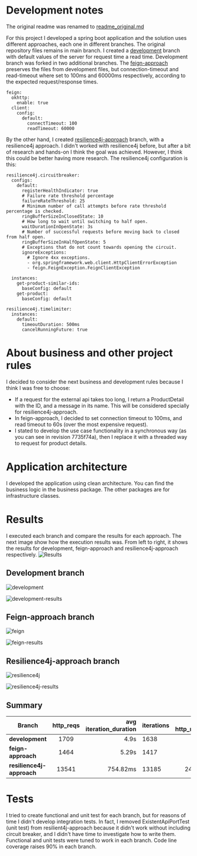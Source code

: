 # Development notes

The original readme was renamed
to [readme_original.md](https://github.com/ferdonof/backendDevTest/blob/resilience4j-approach/readme_original.md)

For this project I developed a spring boot application and the solution uses different approaches, each one in different
branches.
The original repository files remains in main branch.
I created a [development](https://github.com/ferdonof/backendDevTest/tree/development) branch with default values of the
server for request
time a read time.
Development branch was forked in two additional branches.
The [feign-approach](https://github.com/ferdonof/backendDevTest/tree/feign-approach) preserves the files from
development files,
but connection-timeout and read-timeout where set to 100ms and 60000ms respectively, according to the expected
request/response times.

```
feign:
  okhttp:
    enable: true
  client:
    config:
      default:
        connectTimeout: 100
        readTimeout: 60000
```

By the other hand, I
created [resilience4j-approach](https://github.com/ferdonof/backendDevTest/tree/resilience4j-approach) branch, with a
resilience4j approach. I didn't worked with
resilience4j before, but after a bit of research and hands-on I think the goal was achieved. However, I think
this could be better having more research.
The resilience4j configuration is this:

```
resilience4j.circuitbreaker:
  configs:
    default:
      registerHealthIndicator: true
      # Failure rate threshold percentage
      failureRateThreshold: 25
      # Minimum number of call attempts before rate threshold percentage is checked.
      ringBufferSizeInClosedState: 10
      # How long to wait until switching to half open.
      waitDurationInOpenState: 3s
      # Number of successful requests before moving back to closed from half open.
      ringBufferSizeInHalfOpenState: 5
      # Exceptions that do not count towards opening the circuit.
      ignoreExceptions:
        # Ignore 4xx exceptions.
        - org.springframework.web.client.HttpClientErrorException
        - feign.FeignException.FeignClientException

  instances:
    get-product-similar-ids:
      baseConfig: default
    get-product:
      baseConfig: default

resilience4j.timelimiter:
  instances:
    default:
      timeoutDuration: 500ms
      cancelRunningFuture: true
```

# About business and other project rules

I decided to consider the next business and development rules because I think I was free to choose:

- If a request for the external api takes too long, I return a ProductDetail with the ID, and a message in its name.
  This will be considered specially for resilience4j-approach.
- In feign-approach, I decided to set connection timeout to 100ms, and read timeout to 60s (over the most expensive
  request).
- I stated to develop the use case functionality in a synchronous way (as you can see in revision 7735f74a), then I
  replace it with a threaded way to request for product details.

# Application architecture

I developed the application using clean architecture. You can find the business logic in the business package. The other
packages are for infrastructure classes.

# Results

I executed each branch and compare the results for each approach.
The next image show how the execution results was. From left to right, it shows the results for development,
feign-approach and resilience4j-approach respectively.
![Results](./assets/results/results.png "Development, feign-approach and resilience4j-aproach results")

## Development branch

![development](./assets/results/development.png "Development execution")

![development-results](./assets/results/results-dev.png "Development results")

## Feign-approach branch

![feign](./assets/results/feign.png "Feign execution")

![feign-results](./assets/results/results-feign.png "Feign results")

## Resilience4j-approach branch

![resilience4j](./assets/results/resilience4j.png "Resilience4j execution")

![resilience4j-results](./assets/results/results-resilience4j.png "Resilience4j results")

## Summary

| **Branch**                | **http_reqs** | **avg iteration_duration** | **iterations** | **avg http_req_waiting** |
|---------------------------|:-------------:|---------------------------:|----------------|:------------------------:|
| **development**           |     1709      |                       4.9s | 1638           |          4.31s           |
| **feign-approach**        |     1464      |                      5.29s | 1417           |           4.7s           |
| **resilience4j-approach** |     13541     |                   754.82ms | 13185          |         247.55ms         |

# Tests

I tried to create functional and unit test for each branch, but for reasons of time I didn't develop integration tests.
In fact, I removed ExistentApiPortTest (unit test) from resilient4j-approach because it didn't work without including
circuit breaker, and I didn't have time to investigate how to write them.
Functional and unit tests were tuned to work in each branch.
Code line coverage raises 90% in each branch.